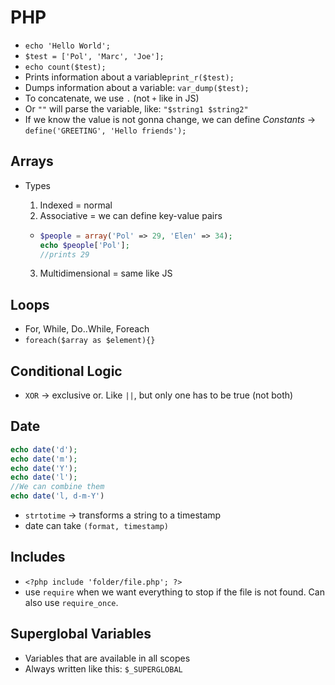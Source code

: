 # PHP

- `echo 'Hello World';`
- `$test = ['Pol', 'Marc', 'Joe'];`
- `echo count($test);`
- Prints information about a variable`print_r($test);`
- Dumps information about a variable: `var_dump($test);`
- To concatenate, we use `.` (not `+` like in JS)
- Or `""` will parse the variable, like: `"$string1 $string2"`
- If we know the value is not gonna change, we can define _Constants_ -> `define('GREETING', 'Hello friends');`

## Arrays

- Types

  1. Indexed = normal
  2. Associative = we can define key-value pairs

  - 
    ``` php
    $people = array('Pol' => 29, 'Elen' => 34);
    echo $people['Pol'];
    //prints 29
    ```

  3. Multidimensional = same like JS

## Loops

- For, While, Do..While, Foreach
- `foreach($array as $element){}`

## Conditional Logic

- `XOR` -> exclusive or. Like `||`, but only one has to be true (not both)

## Date

``` php
echo date('d');
echo date('m');
echo date('Y');
echo date('l');
//We can combine them
echo date('l, d-m-Y')
```

- `strtotime` -> transforms a string to a timestamp
- date can take `(format, timestamp)`

## Includes

- `<?php include 'folder/file.php'; ?>`
- use `require` when we want everything to stop if the file is not found. Can also use `require_once`.

## Superglobal Variables

- Variables that are available in all scopes
- Always written like this: `$_SUPERGLOBAL`